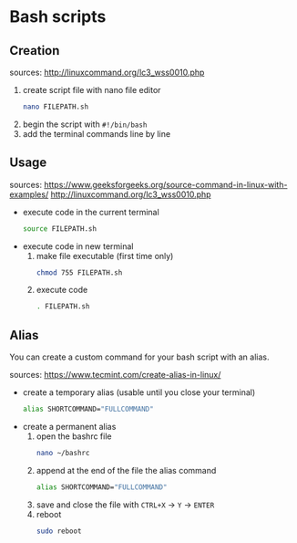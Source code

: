 # Bash scripts

## Creation

sources: <http://linuxcommand.org/lc3_wss0010.php>

1. create script file with nano file editor
    ```bash
    nano FILEPATH.sh
    ```
2. begin the script with `#!/bin/bash`
3. add the terminal commands line by line

## Usage

sources: <https://www.geeksforgeeks.org/source-command-in-linux-with-examples/>
         <http://linuxcommand.org/lc3_wss0010.php>

* execute code in the current terminal
    ```bash
    source FILEPATH.sh
    ```
* execute code in new terminal
    1. make file executable (first time only)
        ```bash
        chmod 755 FILEPATH.sh
        ```
    2. execute code
        ```bash
        . FILEPATH.sh
        ```

## Alias

You can create a custom command for your bash script with an alias.

sources: <https://www.tecmint.com/create-alias-in-linux/>

* create a temporary alias (usable until you close your terminal)
    ```bash
    alias SHORTCOMMAND="FULLCOMMAND"
    ```
* create a permanent alias
    1. open the bashrc file
        ```bash
        nano ~/bashrc
        ```
    2. append at the end of the file the alias command
        ```bash
        alias SHORTCOMMAND="FULLCOMMAND"
        ```
    3. save and close the file with `CTRL+X` → `Y` → `ENTER`
    4. reboot
        ```bash
        sudo reboot
        ```
    

